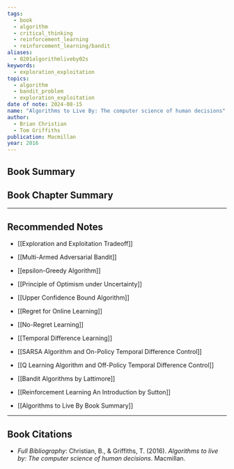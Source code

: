 ```yaml
---
tags:
  - book
  - algorithm
  - critical_thinking
  - reinforcement_learning
  - reinforcement_learning/bandit
aliases:
  - 0201algorithmliveby02s
keywords:
  - exploration_exploitation
topics:
  - algorithm
  - bandit_problem
  - exploration_exploitation
date of note: 2024-08-15
name: "Algorithms to Live By: The computer science of human decisions"
author:
  - Brian Christian
  - Tom Griffiths
publication: Macmillan
year: 2016
---
```


## Book Summary



## Book Chapter Summary





-----------
##  Recommended Notes


- [[Exploration and Exploitation Tradeoff]]
- [[Multi-Armed Adversarial Bandit]]
- [[epsilon-Greedy Algorithm]]
- [[Principle of Optimism under Uncertainty]]
- [[Upper Confidence Bound Algorithm]]
- [[Regret for Online Learning]]
- [[No-Regret Learning]]


- [[Temporal Difference Learning]]
- [[SARSA Algorithm and On-Policy Temporal Difference Control]]
- [[Q Learning Algorithm and Off-Policy Temporal Difference Control]]



- [[Bandit Algorithms by Lattimore]]
- [[Reinforcement Learning An Introduction by Sutton]]

- [[Algorithms to Live By Book Summary]]


----------
## Book Citations

- *Full Bibliography*: Christian, B., & Griffiths, T. (2016). _Algorithms to live by: The computer science of human decisions_. Macmillan.

